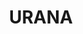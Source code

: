 ---
lastmod: '2025-04-06T06:05:20+00:00'
latitude: -35.333843
layout: suburb
longitude: 146.332431
postcode: '2645'
state: NSW
title: URANA
url: /nsw/urana/
---